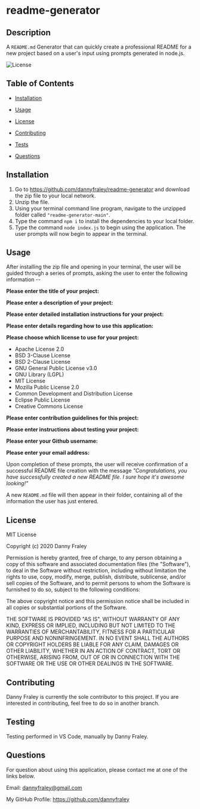 # readme-generator

## Description
A `README.md` Generator that can quickly create a professional README for a new project based on a user's input using prompts generated in node.js.

![License](https://img.shields.io/badge/LICENSE-MIT-red.svg)


## Table of Contents 

* [Installation](#installation)

* [Usage](#usage)

* [License](#license)

* [Contributing](#contributing)

* [Tests](#tests)

* [Questions](#questions)


## Installation
1. Go to https://github.com/dannyfraley/readme-generator and download the zip file to your local network.
2. Unzip the file.
3. Using your terminal command line program, navigate to the unzipped folder called `"readme-generator-main"`.
4. Type the command `npm i` to install the dependencies to your local folder.
5. Type the command `node index.js` to begin using the application. The user prompts will now begin to appear in the terminal.

## Usage
After installing the zip file and opening in your terminal, the user will be guided through a series of prompts, asking the user to enter the following information --

**Please enter the title of your project:**

**Please enter a description of your project:**

**Please enter detailed installation instructions for your project:**

**Please enter details regarding how to use this application:**

**Please choose which license to use for your project:**
* Apache License 2.0
* BSD 3-Clause License
* BSD 2-Clause License
* GNU General Public License v3.0
* GNU Library (LGPL)
* MIT License
* Mozilla Public License 2.0
* Common Development and Distribution License
* Eclipse Public License
* Creative Commons License

**Please enter contribution guidelines for this project:**

**Please enter instructions about testing your project:**

**Please enter your Github username:**

**Please enter your email address:**

Upon completion of these prompts, the user will receive confirmation of a successful README file creation with the message *"Congratulations, you have successfully created a new README file. I sure hope it's awesome looking!"*

A new `README.md` file will then appear in their folder, containing all of the information the user has just entered.

## License
MIT License

Copyright (c) 2020 Danny Fraley

Permission is hereby granted, free of charge, to any person obtaining a copy
of this software and associated documentation files (the "Software"), to deal
in the Software without restriction, including without limitation the rights
to use, copy, modify, merge, publish, distribute, sublicense, and/or sell
copies of the Software, and to permit persons to whom the Software is
furnished to do so, subject to the following conditions:

The above copyright notice and this permission notice shall be included in all
copies or substantial portions of the Software.

THE SOFTWARE IS PROVIDED "AS IS", WITHOUT WARRANTY OF ANY KIND, EXPRESS OR
IMPLIED, INCLUDING BUT NOT LIMITED TO THE WARRANTIES OF MERCHANTABILITY,
FITNESS FOR A PARTICULAR PURPOSE AND NONINFRINGEMENT. IN NO EVENT SHALL THE
AUTHORS OR COPYRIGHT HOLDERS BE LIABLE FOR ANY CLAIM, DAMAGES OR OTHER
LIABILITY, WHETHER IN AN ACTION OF CONTRACT, TORT OR OTHERWISE, ARISING FROM,
OUT OF OR IN CONNECTION WITH THE SOFTWARE OR THE USE OR OTHER DEALINGS IN THE
SOFTWARE.

## Contributing
Danny Fraley is currently the sole contributor to this project. If you are interested in contributing, feel free to do so in another branch.

## Testing
Testing performed in VS Code, manually by Danny Fraley.

## Questions
For question about using this application, please contact me at one of the links below.

Email: dannyfraley@gmail.com 

My GitHub Profile: https://github.com/dannyfraley
